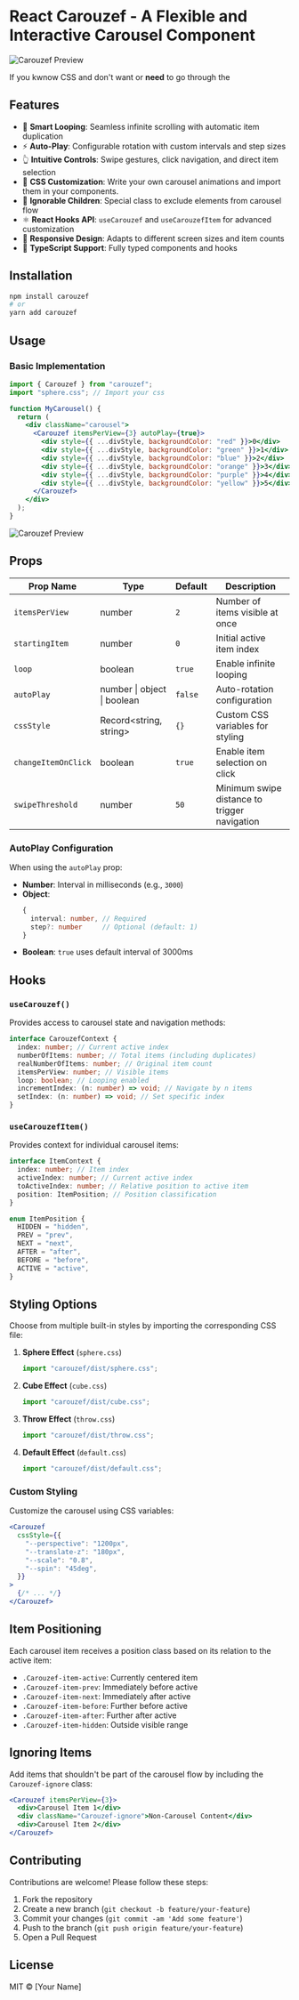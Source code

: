 # React Carouzef - A Flexible and Interactive Carousel Component

![Carouzef Preview](gif/default.gif)

If you kwnow CSS and don't want or **need** to go through the

## Features

- 🔄 **Smart Looping**: Seamless infinite scrolling with automatic item duplication
- ⚡️ **Auto-Play**: Configurable rotation with custom intervals and step sizes
- 👆 **Intuitive Controls**: Swipe gestures, click navigation, and direct item selection
- 🧩 **CSS Customization**: Write your own carousel animations and import them in your components.
- 🚫 **Ignorable Children**: Special class to exclude elements from carousel flow
- ⚛️ **React Hooks API**: `useCarouzef` and `useCarouzefItem` for advanced customization
- 📱 **Responsive Design**: Adapts to different screen sizes and item counts
- 🧪 **TypeScript Support**: Fully typed components and hooks

## Installation

```bash
npm install carouzef
# or
yarn add carouzef
```

## Usage

### Basic Implementation

```jsx
import { Carouzef } from "carouzef";
import "sphere.css"; // Import your css

function MyCarousel() {
  return (
    <div className="carousel">
      <Carouzef itemsPerView={3} autoPlay={true}>
        <div style={{ ...divStyle, backgroundColor: "red" }}>0</div>
        <div style={{ ...divStyle, backgroundColor: "green" }}>1</div>
        <div style={{ ...divStyle, backgroundColor: "blue" }}>2</div>
        <div style={{ ...divStyle, backgroundColor: "orange" }}>3</div>
        <div style={{ ...divStyle, backgroundColor: "purple" }}>4</div>
        <div style={{ ...divStyle, backgroundColor: "yellow" }}>5</div>
      </Carouzef>
    </div>
  );
}
```

![Carouzef Preview](gif/sphere.gif)


## Props

| Prop Name           | Type                        | Default | Description                                  |
| ------------------- | --------------------------- | ------- | -------------------------------------------- |
| `itemsPerView`      | number                      | `2`     | Number of items visible at once              |
| `startingItem`      | number                      | `0`     | Initial active item index                    |
| `loop`              | boolean                     | `true`  | Enable infinite looping                      |
| `autoPlay`          | number \| object \| boolean | `false` | Auto-rotation configuration                  |
| `cssStyle`          | Record<string, string>      | `{}`    | Custom CSS variables for styling             |
| `changeItemOnClick` | boolean                     | `true`  | Enable item selection on click               |
| `swipeThreshold`    | number                      | `50`    | Minimum swipe distance to trigger navigation |

### AutoPlay Configuration

When using the `autoPlay` prop:

- **Number**: Interval in milliseconds (e.g., `3000`)
- **Object**:
  ```ts
  {
    interval: number, // Required
    step?: number     // Optional (default: 1)
  }
  ```
- **Boolean**: `true` uses default interval of 3000ms

## Hooks

### `useCarouzef()`

Provides access to carousel state and navigation methods:

```ts
interface CarouzefContext {
  index: number; // Current active index
  numberOfItems: number; // Total items (including duplicates)
  realNumberOfItems: number; // Original item count
  itemsPerView: number; // Visible items
  loop: boolean; // Looping enabled
  incrementIndex: (n: number) => void; // Navigate by n items
  setIndex: (n: number) => void; // Set specific index
}
```

### `useCarouzefItem()`

Provides context for individual carousel items:

```ts
interface ItemContext {
  index: number; // Item index
  activeIndex: number; // Current active index
  toActiveIndex: number; // Relative position to active item
  position: ItemPosition; // Position classification
}

enum ItemPosition {
  HIDDEN = "hidden",
  PREV = "prev",
  NEXT = "next",
  AFTER = "after",
  BEFORE = "before",
  ACTIVE = "active",
}
```

## Styling Options

Choose from multiple built-in styles by importing the corresponding CSS file:

1. **Sphere Effect** (`sphere.css`)

   ```js
   import "carouzef/dist/sphere.css";
   ```

2. **Cube Effect** (`cube.css`)

   ```js
   import "carouzef/dist/cube.css";
   ```

3. **Throw Effect** (`throw.css`)

   ```js
   import "carouzef/dist/throw.css";
   ```

4. **Default Effect** (`default.css`)
   ```js
   import "carouzef/dist/default.css";
   ```

### Custom Styling

Customize the carousel using CSS variables:

```jsx
<Carouzef
  cssStyle={{
    "--perspective": "1200px",
    "--translate-z": "180px",
    "--scale": "0.8",
    "--spin": "45deg",
  }}
>
  {/* ... */}
</Carouzef>
```

## Item Positioning

Each carousel item receives a position class based on its relation to the active item:

- `.Carouzef-item-active`: Currently centered item
- `.Carouzef-item-prev`: Immediately before active
- `.Carouzef-item-next`: Immediately after active
- `.Carouzef-item-before`: Further before active
- `.Carouzef-item-after`: Further after active
- `.Carouzef-item-hidden`: Outside visible range

## Ignoring Items

Add items that shouldn't be part of the carousel flow by including the `Carouzef-ignore` class:

```jsx
<Carouzef itemsPerView={3}>
  <div>Carousel Item 1</div>
  <div className="Carouzef-ignore">Non-Carousel Content</div>
  <div>Carousel Item 2</div>
</Carouzef>
```

## Contributing

Contributions are welcome! Please follow these steps:

1. Fork the repository
2. Create a new branch (`git checkout -b feature/your-feature`)
3. Commit your changes (`git commit -am 'Add some feature'`)
4. Push to the branch (`git push origin feature/your-feature`)
5. Open a Pull Request

## License

MIT © [Your Name]
